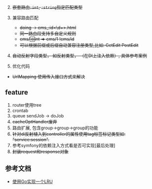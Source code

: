 2. ~~嵌套路由`:int`, `:string`指定匹配类型~~
3. 兼容路由匹配
    - ~~doing -> cms_:id<\d+>.html~~
    - ~~同一路由段支持多自定义规则~~
    - ~~cms/:id:int => cms/1 !cms/id~~
    - ~~可以根据前缀或后缀自动兼容注册类型,比如: GetEdit PostEdit~~
    
5. ~~自动反射字段类型， 如反射类型， （在DI上注入依赖）, 具体参考案例~~
6. 优化代码
 -  ~~UrlMapping 使用传入接口方式来解决~~
 
## feature ##
 1. router使用tree
 2. crontab 
 4. queue sendJob -> doJob
 5. ~~cacheOptHandler废弃~~
 6. 路由扩展, 包含group->group->group的功能
 7. ~~针对di反射植入到controller的属性使用tag标签标记类型如: "service:session".~~
 8. 参考symfony的依赖注入方式看是否可实现[最后处理]
 9. ~~封装request和response对象~~
## 参考文档  ##
 - [使用Go实现一个LRU](https://www.jianshu.com/p/970f1a8dd9cf) 
